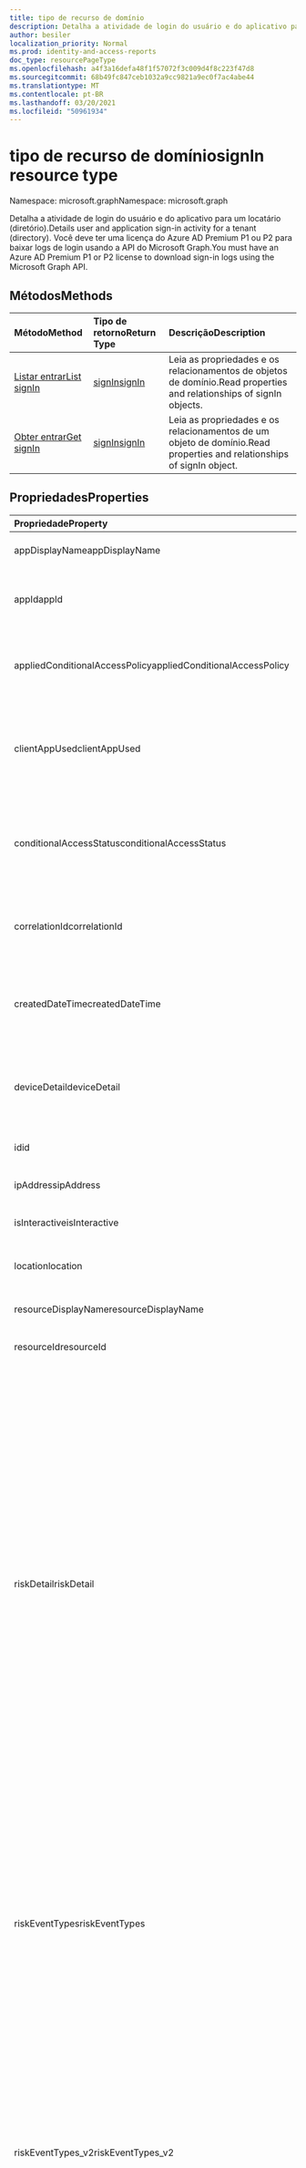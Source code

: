 ```yaml
---
title: tipo de recurso de domínio
description: Detalha a atividade de login do usuário e do aplicativo para um locatário (diretório).
author: besiler
localization_priority: Normal
ms.prod: identity-and-access-reports
doc_type: resourcePageType
ms.openlocfilehash: a4f3a16defa48f1f57072f3c009d4f8c223f47d8
ms.sourcegitcommit: 68b49fc847ceb1032a9cc9821a9ec0f7ac4abe44
ms.translationtype: MT
ms.contentlocale: pt-BR
ms.lasthandoff: 03/20/2021
ms.locfileid: "50961934"
---
```

# <a name="signin-resource-type"></a><span data-ttu-id="0a60c-103">tipo de recurso de domínio</span><span class="sxs-lookup"><span data-stu-id="0a60c-103">signIn resource type</span></span>

<span data-ttu-id="0a60c-104">Namespace: microsoft.graph</span><span class="sxs-lookup"><span data-stu-id="0a60c-104">Namespace: microsoft.graph</span></span>

<span data-ttu-id="0a60c-105">Detalha a atividade de login do usuário e do aplicativo para um locatário (diretório).</span><span class="sxs-lookup"><span data-stu-id="0a60c-105">Details user and application sign-in activity for a tenant (directory).</span></span> <span data-ttu-id="0a60c-106">Você deve ter uma licença do Azure AD Premium P1 ou P2 para baixar logs de login usando a API do Microsoft Graph.</span><span class="sxs-lookup"><span data-stu-id="0a60c-106">You must have an Azure AD Premium P1 or P2 license to download sign-in logs using the Microsoft Graph API.</span></span>

## <a name="methods"></a><span data-ttu-id="0a60c-107">Métodos</span><span class="sxs-lookup"><span data-stu-id="0a60c-107">Methods</span></span>

| <span data-ttu-id="0a60c-108">Método</span><span class="sxs-lookup"><span data-stu-id="0a60c-108">Method</span></span>           | <span data-ttu-id="0a60c-109">Tipo de retorno</span><span class="sxs-lookup"><span data-stu-id="0a60c-109">Return Type</span></span>    |<span data-ttu-id="0a60c-110">Descrição</span><span class="sxs-lookup"><span data-stu-id="0a60c-110">Description</span></span>|
|:---------------|:--------|:----------|
|[<span data-ttu-id="0a60c-111">Listar entrar</span><span class="sxs-lookup"><span data-stu-id="0a60c-111">List signIn</span></span>](../api/signin-list.md) | [<span data-ttu-id="0a60c-112">signIn</span><span class="sxs-lookup"><span data-stu-id="0a60c-112">signIn</span></span>](signin.md) |<span data-ttu-id="0a60c-113">Leia as propriedades e os relacionamentos de objetos de domínio.</span><span class="sxs-lookup"><span data-stu-id="0a60c-113">Read properties and relationships of signIn objects.</span></span>|
|[<span data-ttu-id="0a60c-114">Obter entrar</span><span class="sxs-lookup"><span data-stu-id="0a60c-114">Get signIn</span></span>](../api/signin-get.md) | [<span data-ttu-id="0a60c-115">signIn</span><span class="sxs-lookup"><span data-stu-id="0a60c-115">signIn</span></span>](signin.md) |<span data-ttu-id="0a60c-116">Leia as propriedades e os relacionamentos de um objeto de domínio.</span><span class="sxs-lookup"><span data-stu-id="0a60c-116">Read properties and relationships of signIn object.</span></span>|

## <a name="properties"></a><span data-ttu-id="0a60c-117">Propriedades</span><span class="sxs-lookup"><span data-stu-id="0a60c-117">Properties</span></span>
| <span data-ttu-id="0a60c-118">Propriedade</span><span class="sxs-lookup"><span data-stu-id="0a60c-118">Property</span></span>     | <span data-ttu-id="0a60c-119">Tipo</span><span class="sxs-lookup"><span data-stu-id="0a60c-119">Type</span></span>   |<span data-ttu-id="0a60c-120">Descrição</span><span class="sxs-lookup"><span data-stu-id="0a60c-120">Description</span></span>|
|:---------------|:--------|:----------|
|<span data-ttu-id="0a60c-121">appDisplayName</span><span class="sxs-lookup"><span data-stu-id="0a60c-121">appDisplayName</span></span>|<span data-ttu-id="0a60c-122">Cadeia de caracteres</span><span class="sxs-lookup"><span data-stu-id="0a60c-122">String</span></span>|<span data-ttu-id="0a60c-123">Nome do aplicativo exibido no Portal do Azure.</span><span class="sxs-lookup"><span data-stu-id="0a60c-123">App name displayed in the Azure Portal.</span></span>|
|<span data-ttu-id="0a60c-124">appId</span><span class="sxs-lookup"><span data-stu-id="0a60c-124">appId</span></span>|<span data-ttu-id="0a60c-125">Cadeia de caracteres</span><span class="sxs-lookup"><span data-stu-id="0a60c-125">String</span></span>|<span data-ttu-id="0a60c-126">GUID exclusivo que representa a ID do aplicativo no Azure Active Directory.</span><span class="sxs-lookup"><span data-stu-id="0a60c-126">Unique GUID representing the app ID in the Azure Active Directory.</span></span>|
|<span data-ttu-id="0a60c-127">appliedConditionalAccessPolicy</span><span class="sxs-lookup"><span data-stu-id="0a60c-127">appliedConditionalAccessPolicy</span></span>|<span data-ttu-id="0a60c-128">[coleção appliedConditionalAccessPolicy](appliedconditionalaccesspolicy.md)</span><span class="sxs-lookup"><span data-stu-id="0a60c-128">[appliedConditionalAccessPolicy](appliedconditionalaccesspolicy.md) collection</span></span>|<span data-ttu-id="0a60c-129">Fornece uma lista de políticas de acesso condicional acionada por atividade correspondente entrar.</span><span class="sxs-lookup"><span data-stu-id="0a60c-129">Provides a list of conditional access policies that are triggered by the corresponding sign-in activity.</span></span>|
|<span data-ttu-id="0a60c-130">clientAppUsed</span><span class="sxs-lookup"><span data-stu-id="0a60c-130">clientAppUsed</span></span>|<span data-ttu-id="0a60c-131">Cadeia de caracteres</span><span class="sxs-lookup"><span data-stu-id="0a60c-131">String</span></span>|<span data-ttu-id="0a60c-132">Identifica o cliente herddo usado para a atividade de entrada.</span><span class="sxs-lookup"><span data-stu-id="0a60c-132">Identifies the legacy client used for sign-in activity.</span></span>  <span data-ttu-id="0a60c-133">Inclui `Browser` , `Exchange Active Sync` , , , , e `modern clients` `IMAP` `MAPI` `SMTP` `POP` .</span><span class="sxs-lookup"><span data-stu-id="0a60c-133">Includes `Browser`, `Exchange Active Sync`, `modern clients`, `IMAP`, `MAPI`, `SMTP`, and `POP`.</span></span>|
|<span data-ttu-id="0a60c-134">conditionalAccessStatus</span><span class="sxs-lookup"><span data-stu-id="0a60c-134">conditionalAccessStatus</span></span>|<span data-ttu-id="0a60c-135">conditionalAccessStatus</span><span class="sxs-lookup"><span data-stu-id="0a60c-135">conditionalAccessStatus</span></span>| <span data-ttu-id="0a60c-136">Relata o status de uma política de acesso condicional ativada.</span><span class="sxs-lookup"><span data-stu-id="0a60c-136">Reports status of an activated conditional access policy.</span></span> <span data-ttu-id="0a60c-137">Os valores possíveis são: `success` `failure` , , e `notApplied` `unknownFutureValue` .</span><span class="sxs-lookup"><span data-stu-id="0a60c-137">Possible values are: `success`, `failure`, `notApplied`, and `unknownFutureValue`.</span></span>|
|<span data-ttu-id="0a60c-138">correlationId</span><span class="sxs-lookup"><span data-stu-id="0a60c-138">correlationId</span></span>|<span data-ttu-id="0a60c-139">Cadeia de caracteres</span><span class="sxs-lookup"><span data-stu-id="0a60c-139">String</span></span>|<span data-ttu-id="0a60c-140">A ID de solicitação enviada do cliente quando a entrada é iniciada; usado para solucionar problemas de atividade de login.</span><span class="sxs-lookup"><span data-stu-id="0a60c-140">The request ID sent from the client when the sign-in is initiated; used to troubleshoot sign-in activity.</span></span>|
|<span data-ttu-id="0a60c-141">createdDateTime</span><span class="sxs-lookup"><span data-stu-id="0a60c-141">createdDateTime</span></span>|<span data-ttu-id="0a60c-142">DateTimeOffset</span><span class="sxs-lookup"><span data-stu-id="0a60c-142">DateTimeOffset</span></span>|<span data-ttu-id="0a60c-143">Data e hora (UTC) a assinatura foi iniciada.</span><span class="sxs-lookup"><span data-stu-id="0a60c-143">Date and time (UTC) the sign-in was initiated.</span></span> <span data-ttu-id="0a60c-144">Exemplo: meia-noite de 1º de janeiro de 2014 é relatada como `2014-01-01T00:00:00Z` .</span><span class="sxs-lookup"><span data-stu-id="0a60c-144">Example: midnight on Jan 1, 2014 is reported as `2014-01-01T00:00:00Z`.</span></span>|
|<span data-ttu-id="0a60c-145">deviceDetail</span><span class="sxs-lookup"><span data-stu-id="0a60c-145">deviceDetail</span></span>|[<span data-ttu-id="0a60c-146">deviceDetail</span><span class="sxs-lookup"><span data-stu-id="0a60c-146">deviceDetail</span></span>](devicedetail.md)|<span data-ttu-id="0a60c-147">Informações do dispositivo de onde ocorreu a entrada; inclui iD do dispositivo, sistema operacional e navegador.</span><span class="sxs-lookup"><span data-stu-id="0a60c-147">Device information from where the sign-in occurred; includes device ID, operating system, and browser.</span></span> |
|<span data-ttu-id="0a60c-148">id</span><span class="sxs-lookup"><span data-stu-id="0a60c-148">id</span></span>|<span data-ttu-id="0a60c-149">Cadeia de caracteres</span><span class="sxs-lookup"><span data-stu-id="0a60c-149">String</span></span>|<span data-ttu-id="0a60c-150">ID exclusiva que representa a atividade de login.</span><span class="sxs-lookup"><span data-stu-id="0a60c-150">Unique ID representing the sign-in activity.</span></span>|
|<span data-ttu-id="0a60c-151">ipAddress</span><span class="sxs-lookup"><span data-stu-id="0a60c-151">ipAddress</span></span>|<span data-ttu-id="0a60c-152">Cadeia de caracteres</span><span class="sxs-lookup"><span data-stu-id="0a60c-152">String</span></span>|<span data-ttu-id="0a60c-153">Endereço IP do cliente usado para entrar.</span><span class="sxs-lookup"><span data-stu-id="0a60c-153">IP address of the client used to sign in.</span></span>|
|<span data-ttu-id="0a60c-154">isInteractive</span><span class="sxs-lookup"><span data-stu-id="0a60c-154">isInteractive</span></span>|<span data-ttu-id="0a60c-155">Booliano</span><span class="sxs-lookup"><span data-stu-id="0a60c-155">Boolean</span></span>|<span data-ttu-id="0a60c-156">Indica se uma assinatura é interativa ou não.</span><span class="sxs-lookup"><span data-stu-id="0a60c-156">Indicates if a sign-in is interactive or not.</span></span>|
|<span data-ttu-id="0a60c-157">location</span><span class="sxs-lookup"><span data-stu-id="0a60c-157">location</span></span>|[<span data-ttu-id="0a60c-158">signInLocation</span><span class="sxs-lookup"><span data-stu-id="0a60c-158">signInLocation</span></span>](signinlocation.md)|<span data-ttu-id="0a60c-159">Fornece o código de cidade, estado e país de origem do login.</span><span class="sxs-lookup"><span data-stu-id="0a60c-159">Provides the city, state, and country code where the sign-in originated.</span></span>|
|<span data-ttu-id="0a60c-160">resourceDisplayName</span><span class="sxs-lookup"><span data-stu-id="0a60c-160">resourceDisplayName</span></span>|<span data-ttu-id="0a60c-161">Cadeia de caracteres</span><span class="sxs-lookup"><span data-stu-id="0a60c-161">String</span></span>|<span data-ttu-id="0a60c-162">Nome do recurso em que o usuário entrou.</span><span class="sxs-lookup"><span data-stu-id="0a60c-162">Name of the resource the user signed into.</span></span>|
|<span data-ttu-id="0a60c-163">resourceId</span><span class="sxs-lookup"><span data-stu-id="0a60c-163">resourceId</span></span>|<span data-ttu-id="0a60c-164">Cadeia de caracteres</span><span class="sxs-lookup"><span data-stu-id="0a60c-164">String</span></span>|<span data-ttu-id="0a60c-165">ID do recurso em que o usuário entrou.</span><span class="sxs-lookup"><span data-stu-id="0a60c-165">ID of the resource that the user signed into.</span></span>|
|<span data-ttu-id="0a60c-166">riskDetail</span><span class="sxs-lookup"><span data-stu-id="0a60c-166">riskDetail</span></span>|<span data-ttu-id="0a60c-167">riskDetail</span><span class="sxs-lookup"><span data-stu-id="0a60c-167">riskDetail</span></span>|<span data-ttu-id="0a60c-168">Fornece o motivo por trás de um estado específico de um usuário arriscado, uma entrada arriscada ou um evento de risco.</span><span class="sxs-lookup"><span data-stu-id="0a60c-168">Provides the 'reason' behind a specific state of a risky user, sign-in or a risk event.</span></span> <span data-ttu-id="0a60c-169">Os valores possíveis são `none`, `adminGeneratedTemporaryPassword`, `userPerformedSecuredPasswordChange`, `userPerformedSecuredPasswordReset`, `adminConfirmedSigninSafe`, `aiConfirmedSigninSafe`, `userPassedMFADrivenByRiskBasedPolicy`, `adminDismissedAllRiskForUser`, `adminConfirmedSigninCompromised`, `unknownFutureValue`.</span><span class="sxs-lookup"><span data-stu-id="0a60c-169">The possible values are: `none`, `adminGeneratedTemporaryPassword`, `userPerformedSecuredPasswordChange`, `userPerformedSecuredPasswordReset`, `adminConfirmedSigninSafe`, `aiConfirmedSigninSafe`, `userPassedMFADrivenByRiskBasedPolicy`, `adminDismissedAllRiskForUser`, `adminConfirmedSigninCompromised`, `unknownFutureValue`.</span></span> <span data-ttu-id="0a60c-170">O valor `none` significa que nenhuma ação foi realizada pelo usuário ou entrar até o momento.</span><span class="sxs-lookup"><span data-stu-id="0a60c-170">The value `none` means that no action has been performed on the user or sign-in so far.</span></span> <br><span data-ttu-id="0a60c-171">**Observação:** Os detalhes dessa propriedade exigem uma licença do Azure AD Premium P2.</span><span class="sxs-lookup"><span data-stu-id="0a60c-171">**Note:** Details for this property require an Azure AD Premium P2 license.</span></span> <span data-ttu-id="0a60c-172">Outras licenças retornam o valor `hidden` .</span><span class="sxs-lookup"><span data-stu-id="0a60c-172">Other licenses return the value `hidden`.</span></span>|
|<span data-ttu-id="0a60c-173">riskEventTypes</span><span class="sxs-lookup"><span data-stu-id="0a60c-173">riskEventTypes</span></span>|<span data-ttu-id="0a60c-174">Coleção riskEventType</span><span class="sxs-lookup"><span data-stu-id="0a60c-174">riskEventType collection</span></span>|<span data-ttu-id="0a60c-175">Tipos de evento de risco associados à assinatura.</span><span class="sxs-lookup"><span data-stu-id="0a60c-175">Risk event types associated with the sign-in.</span></span> <span data-ttu-id="0a60c-176">Os valores possíveis são: `unlikelyTravel`, `anonymizedIPAddress`, `maliciousIPAddress`, `unfamiliarFeatures`, `malwareInfectedIPAddress`, `suspiciousIPAddress`, `leakedCredentials`, `investigationsThreatIntelligence`,  `generic` e `unknownFutureValue`.</span><span class="sxs-lookup"><span data-stu-id="0a60c-176">The possible values are: `unlikelyTravel`, `anonymizedIPAddress`, `maliciousIPAddress`, `unfamiliarFeatures`, `malwareInfectedIPAddress`, `suspiciousIPAddress`, `leakedCredentials`, `investigationsThreatIntelligence`,  `generic`, and `unknownFutureValue`.</span></span>|
|<span data-ttu-id="0a60c-177">riskEventTypes_v2</span><span class="sxs-lookup"><span data-stu-id="0a60c-177">riskEventTypes_v2</span></span>|<span data-ttu-id="0a60c-178">Coleção de cadeias de caracteres</span><span class="sxs-lookup"><span data-stu-id="0a60c-178">String collection</span></span>|<span data-ttu-id="0a60c-179">A lista de tipos de eventos de risco associados à assinatura.</span><span class="sxs-lookup"><span data-stu-id="0a60c-179">The list of risk event types associated with the sign-in.</span></span> <span data-ttu-id="0a60c-180">Valores possíveis: `unlikelyTravel` , , , , , , , , , `anonymizedIPAddress` ou `maliciousIPAddress` `unfamiliarFeatures` `malwareInfectedIPAddress` `suspiciousIPAddress` `leakedCredentials` `investigationsThreatIntelligence`  `generic` `unknownFutureValue` .</span><span class="sxs-lookup"><span data-stu-id="0a60c-180">Possible values: `unlikelyTravel`, `anonymizedIPAddress`, `maliciousIPAddress`, `unfamiliarFeatures`, `malwareInfectedIPAddress`, `suspiciousIPAddress`, `leakedCredentials`, `investigationsThreatIntelligence`,  `generic`, or `unknownFutureValue`.</span></span>|
|<span data-ttu-id="0a60c-181">riskLevelAggregated</span><span class="sxs-lookup"><span data-stu-id="0a60c-181">riskLevelAggregated</span></span>|<span data-ttu-id="0a60c-182">riskLevel</span><span class="sxs-lookup"><span data-stu-id="0a60c-182">riskLevel</span></span>|<span data-ttu-id="0a60c-183">Nível de risco agregado.</span><span class="sxs-lookup"><span data-stu-id="0a60c-183">Aggregated risk level.</span></span> <span data-ttu-id="0a60c-184">Os valores possíveis são: `none`, `low`, `medium`, `high`, `hidden`, e `unknownFutureValue`.</span><span class="sxs-lookup"><span data-stu-id="0a60c-184">The possible values are: `none`, `low`, `medium`, `high`, `hidden`, and `unknownFutureValue`.</span></span> <span data-ttu-id="0a60c-185">O valor `hidden` significa que o usuário ou entrada não foi habilitado para proteção de identidade do Azure AD.</span><span class="sxs-lookup"><span data-stu-id="0a60c-185">The value `hidden` means the user or sign-in was not enabled for Azure AD Identity Protection.</span></span> <span data-ttu-id="0a60c-186">**Observação:** detalhes para esta propriedade estão disponíveis apenas para clientes do Azure AD Premium P2.</span><span class="sxs-lookup"><span data-stu-id="0a60c-186">**Note:** Details for this property are only available for Azure AD Premium P2 customers.</span></span> <span data-ttu-id="0a60c-187">Outros clientes serão retornados `hidden`.</span><span class="sxs-lookup"><span data-stu-id="0a60c-187">All other customers will be returned `hidden`.</span></span>|
|<span data-ttu-id="0a60c-188">riskLevelDuringSignIn</span><span class="sxs-lookup"><span data-stu-id="0a60c-188">riskLevelDuringSignIn</span></span>|<span data-ttu-id="0a60c-189">riskLevel</span><span class="sxs-lookup"><span data-stu-id="0a60c-189">riskLevel</span></span>|<span data-ttu-id="0a60c-190">Nível de risco durante a assinatura.</span><span class="sxs-lookup"><span data-stu-id="0a60c-190">Risk level during sign-in.</span></span> <span data-ttu-id="0a60c-191">Os valores possíveis são: `none`, `low`, `medium`, `high`, `hidden`, e `unknownFutureValue`.</span><span class="sxs-lookup"><span data-stu-id="0a60c-191">The possible values are: `none`, `low`, `medium`, `high`, `hidden`, and `unknownFutureValue`.</span></span> <span data-ttu-id="0a60c-192">O valor `hidden` significa que o usuário ou entrada não foi habilitado para proteção de identidade do Azure AD.</span><span class="sxs-lookup"><span data-stu-id="0a60c-192">The value `hidden` means the user or sign-in was not enabled for Azure AD Identity Protection.</span></span> <span data-ttu-id="0a60c-193">**Observação:** detalhes para esta propriedade estão disponíveis apenas para clientes do Azure AD Premium P2.</span><span class="sxs-lookup"><span data-stu-id="0a60c-193">**Note:** Details for this property are only available for Azure AD Premium P2 customers.</span></span> <span data-ttu-id="0a60c-194">Outros clientes serão retornados `hidden`.</span><span class="sxs-lookup"><span data-stu-id="0a60c-194">All other customers will be returned `hidden`.</span></span>|
|<span data-ttu-id="0a60c-195">riskState</span><span class="sxs-lookup"><span data-stu-id="0a60c-195">riskState</span></span>|<span data-ttu-id="0a60c-196">riskState</span><span class="sxs-lookup"><span data-stu-id="0a60c-196">riskState</span></span>|<span data-ttu-id="0a60c-197">Relata o status do usuário de risco, de entrar ou de um evento de risco.</span><span class="sxs-lookup"><span data-stu-id="0a60c-197">Reports status of the risky user, sign-in, or a risk event.</span></span> <span data-ttu-id="0a60c-198">Os valores possíveis são `none`, `confirmedSafe`, `remediated`, `dismissed`, `atRisk`, `confirmedCompromised`, `unknownFutureValue`.</span><span class="sxs-lookup"><span data-stu-id="0a60c-198">The possible values are: `none`, `confirmedSafe`, `remediated`, `dismissed`, `atRisk`, `confirmedCompromised`, `unknownFutureValue`.</span></span>|
|<span data-ttu-id="0a60c-199">status</span><span class="sxs-lookup"><span data-stu-id="0a60c-199">status</span></span>|[<span data-ttu-id="0a60c-200">signInStatus</span><span class="sxs-lookup"><span data-stu-id="0a60c-200">signInStatus</span></span>](signinstatus.md)|<span data-ttu-id="0a60c-201">Status de login.</span><span class="sxs-lookup"><span data-stu-id="0a60c-201">Sign-in status.</span></span> <span data-ttu-id="0a60c-202">Inclui o código de erro e a descrição do erro (no caso de uma falha de login).</span><span class="sxs-lookup"><span data-stu-id="0a60c-202">Includes the error code and description of the error (in case of a sign-in failure).</span></span>|
|<span data-ttu-id="0a60c-203">userDisplayName</span><span class="sxs-lookup"><span data-stu-id="0a60c-203">userDisplayName</span></span>|<span data-ttu-id="0a60c-204">Cadeia de caracteres</span><span class="sxs-lookup"><span data-stu-id="0a60c-204">String</span></span>|<span data-ttu-id="0a60c-205">Nome de exibição do usuário que iniciou a login.</span><span class="sxs-lookup"><span data-stu-id="0a60c-205">Display name of the user that initiated the sign-in.</span></span>|
|<span data-ttu-id="0a60c-206">userId</span><span class="sxs-lookup"><span data-stu-id="0a60c-206">userId</span></span>|<span data-ttu-id="0a60c-207">Cadeia de caracteres</span><span class="sxs-lookup"><span data-stu-id="0a60c-207">String</span></span>|<span data-ttu-id="0a60c-208">ID do usuário que iniciou a login.</span><span class="sxs-lookup"><span data-stu-id="0a60c-208">ID of the user that initiated the sign-in.</span></span>|
|<span data-ttu-id="0a60c-209">userPrincipalName</span><span class="sxs-lookup"><span data-stu-id="0a60c-209">userPrincipalName</span></span>|<span data-ttu-id="0a60c-210">Cadeia de caracteres</span><span class="sxs-lookup"><span data-stu-id="0a60c-210">String</span></span>|<span data-ttu-id="0a60c-211">Nome principal do usuário que iniciou a login.</span><span class="sxs-lookup"><span data-stu-id="0a60c-211">User principal name of the user that initiated the sign-in.</span></span>|

## <a name="relationships"></a><span data-ttu-id="0a60c-212">Relações</span><span class="sxs-lookup"><span data-stu-id="0a60c-212">Relationships</span></span>

<span data-ttu-id="0a60c-213">Nenhum</span><span class="sxs-lookup"><span data-stu-id="0a60c-213">None</span></span>


## <a name="json-representation"></a><span data-ttu-id="0a60c-214">Representação JSON</span><span class="sxs-lookup"><span data-stu-id="0a60c-214">JSON representation</span></span>

<span data-ttu-id="0a60c-215">Veja a seguir uma representação JSON do recurso.</span><span class="sxs-lookup"><span data-stu-id="0a60c-215">Here is a JSON representation of the resource.</span></span>

<!-- {
  "blockType": "resource",
  "optionalProperties": [

  ],
  "@odata.type": "microsoft.graph.signIn"
}-->
```json
{
  "id": "String (identifier)",
  "createdDateTime": "String (timestamp)",
  "appDisplayName": "String",
  "appId": "String",
  "ipAddress": "String",
  "clientAppUsed": "String",
  "correlationId": "String",
  "conditionalAccessStatus": "string",
  "appliedConditionalAccessPolicy": [{"@odata.type": "microsoft.graph.appliedConditionalAccessPolicy"}],
  "isInteractive": "String",
  "deviceDetail": {"@odata.type": "microsoft.graph.deviceDetail"},
  "location": {"@odata.type": "microsoft.graph.signInLocation"},
  "riskDetail": "string",
  "riskLevelAggregated": "string",
  "riskLevelDuringSignIn": "string",
  "riskState": "string",
  "riskEventTypes": ["string"],
  "riskEventTypes_v2": ["String"],
  "resourceDisplayName": "string",
  "resourceId": "string",
  "status": {"@odata.type": "microsoft.graph.signInStatus"},
  "userDisplayName": "string",
  "userId": "string",
  "userPrincipalName": "string"
}

```

<!-- uuid: 8fcb5dbc-d5aa-4681-8e31-b001d5168d79
2015-10-25 14:57:30 UTC -->
<!-- {
  "type": "#page.annotation",
  "description": "signIn resource",
  "keywords": "",
  "section": "documentation",
  "tocPath": ""
}-->

